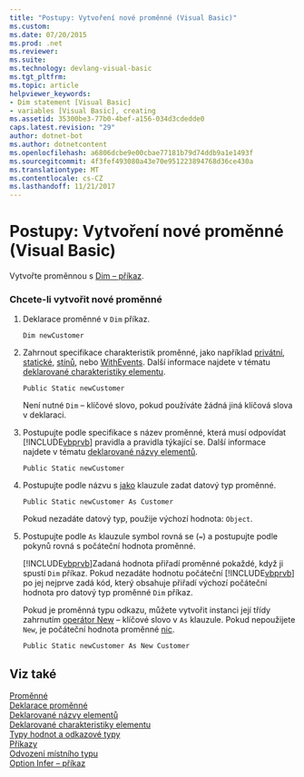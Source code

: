```yaml
---
title: "Postupy: Vytvoření nové proměnné (Visual Basic)"
ms.custom: 
ms.date: 07/20/2015
ms.prod: .net
ms.reviewer: 
ms.suite: 
ms.technology: devlang-visual-basic
ms.tgt_pltfrm: 
ms.topic: article
helpviewer_keywords:
- Dim statement [Visual Basic]
- variables [Visual Basic], creating
ms.assetid: 35300be3-77b0-4bef-a156-034d3cdedde0
caps.latest.revision: "29"
author: dotnet-bot
ms.author: dotnetcontent
ms.openlocfilehash: a6806dcbe9e00cbae77181b79d74ddb9a1e1493f
ms.sourcegitcommit: 4f3fef493080a43e70e951223894768d36ce430a
ms.translationtype: MT
ms.contentlocale: cs-CZ
ms.lasthandoff: 11/21/2017
---
```

# <a name="how-to-create-a-new-variable-visual-basic"></a>Postupy: Vytvoření nové proměnné (Visual Basic)
Vytvořte proměnnou s [Dim – příkaz](../../../../visual-basic/language-reference/statements/dim-statement.md).  
  
### <a name="to-create-a-new-variable"></a>Chcete-li vytvořit nové proměnné  
  
1.  Deklarace proměnné v `Dim` příkaz.  
  
    ```  
    Dim newCustomer  
    ```  
  
2.  Zahrnout specifikace charakteristik proměnné, jako například [privátní](../../../../visual-basic/language-reference/modifiers/private.md), [statické](../../../../visual-basic/language-reference/modifiers/static.md), [stínů](../../../../visual-basic/language-reference/modifiers/shadows.md), nebo [WithEvents](../../../../visual-basic/language-reference/modifiers/withevents.md). Další informace najdete v tématu [deklarované charakteristiky elementu](../../../../visual-basic/programming-guide/language-features/declared-elements/declared-element-characteristics.md).  
  
    ```  
    Public Static newCustomer  
    ```  
  
     Není nutné `Dim` – klíčové slovo, pokud používáte žádná jiná klíčová slova v deklaraci.  
  
3.  Postupujte podle specifikace s název proměnné, která musí odpovídat [!INCLUDE[vbprvb](~/includes/vbprvb-md.md)] pravidla a pravidla týkající se. Další informace najdete v tématu [deklarované názvy elementů](../../../../visual-basic/programming-guide/language-features/declared-elements/declared-element-names.md).  
  
    ```  
    Public Static newCustomer  
    ```  
  
4.  Postupujte podle názvu s [jako](../../../../visual-basic/language-reference/statements/as-clause.md) klauzule zadat datový typ proměnné.  
  
    ```  
    Public Static newCustomer As Customer  
    ```  
  
     Pokud nezadáte datový typ, použije výchozí hodnota: `Object`.  
  
5.  Postupujte podle `As` klauzule symbol rovná se (`=`) a postupujte podle pokynů rovná s počáteční hodnota proměnné.  
  
     [!INCLUDE[vbprvb](~/includes/vbprvb-md.md)]Zadaná hodnota přiřadí proměnné pokaždé, když ji spustí `Dim` příkaz. Pokud nezadáte hodnotu počáteční [!INCLUDE[vbprvb](~/includes/vbprvb-md.md)] po jej nejprve zadá kód, který obsahuje přiřadí výchozí počáteční hodnota pro datový typ proměnné `Dim` příkaz.  
  
     Pokud je proměnná typu odkazu, můžete vytvořit instanci její třídy zahrnutím [operátor New](../../../../visual-basic/language-reference/operators/new-operator.md) – klíčové slovo v `As` klauzule. Pokud nepoužijete `New`, je počáteční hodnota proměnné [nic](../../../../visual-basic/language-reference/nothing.md).  
  
    ```  
    Public Static newCustomer As New Customer  
    ```  
  
## <a name="see-also"></a>Viz také  
 [Proměnné](../../../../visual-basic/programming-guide/language-features/variables/index.md)  
 [Deklarace proměnné](../../../../visual-basic/programming-guide/language-features/variables/variable-declaration.md)  
 [Deklarované názvy elementů](../../../../visual-basic/programming-guide/language-features/declared-elements/declared-element-names.md)  
 [Deklarované charakteristiky elementu](../../../../visual-basic/programming-guide/language-features/declared-elements/declared-element-characteristics.md)  
 [Typy hodnot a odkazové typy](../../../../visual-basic/programming-guide/language-features/data-types/value-types-and-reference-types.md)  
 [Příkazy](../../../../visual-basic/language-reference/statements/index.md)  
 [Odvození místního typu](../../../../visual-basic/programming-guide/language-features/variables/local-type-inference.md)  
 [Option Infer – příkaz](../../../../visual-basic/language-reference/statements/option-infer-statement.md)
